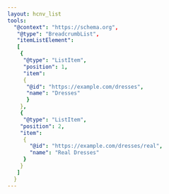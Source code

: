 ```yaml
---
layout: hcnv_list
tools:
  "@context": "https://schema.org",
   "@type": "BreadcrumbList",
   "itemListElement":
   [
    {
     "@type": "ListItem",
     "position": 1,
     "item":
     {
      "@id": "https://example.com/dresses",
      "name": "Dresses"
      }
    },
    {
     "@type": "ListItem",
    "position": 2,
    "item":
     {
       "@id": "https://example.com/dresses/real",
       "name": "Real Dresses"
     }
    }
   ]
  }
---
```

